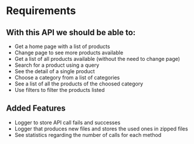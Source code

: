 # Requirements

## With this API we should be able to:
- Get a home page with a list of products
- Change page to see more products available
- Get a list of all products available (without the need to change page)
- Search for a product using a query
- See the detail of a single product
- Choose a category from a list of categories
- See a list of all the products of the choosed category
- Use filters to filter the products listed

## Added Features
- Logger to store API call fails and successes
- Logger that produces new files and stores the used ones in zipped files
- See statistics regarding the number of calls for each method